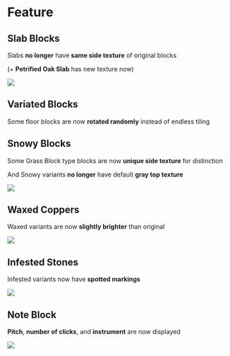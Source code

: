 # Feature
## Slab Blocks
Slabs **no longer** have **same side texture** of original blocks

(+ **Petrified Oak Slab** has new texture now)

![](https://cdn.modrinth.com/data/cached_images/a649ccb72c6647c9f3fb547caa0a8489f50bfb17.gif)
## Variated Blocks
Some floor blocks are now **rotated randomly** instead of endless tiling

## Snowy Blocks
Some Grass Block type blocks are now **unique side texture** for distinction

And Snowy variants **no longer** have default **gray top texture**

![](https://cdn.modrinth.com/data/cached_images/3543a29c53c10cbe1aba7ae765b9f62b9d394a1f.gif)
## Waxed Coppers
Waxed variants are now **slightly brighter** than original


![](https://cdn.modrinth.com/data/cached_images/769cd6d854f91d0932eb28b9e2f993b4651854fb.gif)
## Infested Stones
Infested variants now have **spotted markings**


![](https://cdn.modrinth.com/data/cached_images/78ca5a16aedf7f0ac91ee6a1bf87f3dd86665ab8.gif)
## Note Block
**Pitch**, **number of clicks**, and **instrument** are now displayed

![](https://cdn.modrinth.com/data/cached_images/8f71c8cf38b2b83bc184b50d222885e86db305a9.png)

